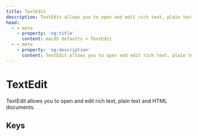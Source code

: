 ```yaml
---
title: TextEdit
description: TextEdit allows you to open and edit rich text, plain text and HTML documents.
head:
  - - meta
    - property: 'og:title'
      content: macOS defaults > TextEdit
  - - meta
    - property: 'og:description'
      content: TextEdit allows you to open and edit rich text, plain text and HTML documents.
---
```


<script setup>
import FolderTableOfContents from '../../components/FolderTableOfContents.vue'
</script>

# TextEdit

TextEdit allows you to open and edit rich text, plain text and HTML documents.

## Keys

<FolderTableOfContents />

